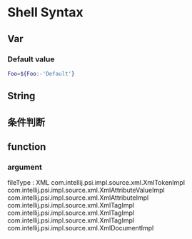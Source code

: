 # Shell Syntax

<!--toc-->

## Var

### Default value

```bash
Foo=${Foo:-'Default'}
```


## String


## 条件判断


## function

### argument


fileType : XML
com.intellij.psi.impl.source.xml.XmlTokenImpl
com.intellij.psi.impl.source.xml.XmlAttributeValueImpl
com.intellij.psi.impl.source.xml.XmlAttributeImpl
com.intellij.psi.impl.source.xml.XmlTagImpl
com.intellij.psi.impl.source.xml.XmlTagImpl
com.intellij.psi.impl.source.xml.XmlTagImpl
com.intellij.psi.impl.source.xml.XmlDocumentImpl
